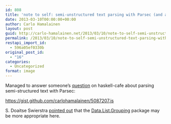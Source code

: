 ```yaml
---
id: 808
title: 'note to self: semi-unstructured text parsing with Parsec (and an alternative)'
date: 2013-03-10T00:00:00+00:00
author: Carlo Hamalainen
layout: post
guid: http://carlo-hamalainen.net/2013/03/10/note-to-self-semi-unstructured-text-parsing-with-parsec-and-an-alternative/
permalink: /2013/03/10/note-to-self-semi-unstructured-text-parsing-with-parsec-and-an-alternative/
restapi_import_id:
  - 596a05ef0330b
original_post_id:
  - "16"
categories:
  - Uncategorized
format: image
---
```

Managed to answer someone&#8217;s [question](http://www.haskell.org/pipermail/haskell-cafe/2013-March/106776.html) on haskell-cafe about parsing semi-structured text with Parsec: 

<https://gist.github.com/carlohamalainen/5087207.js>

S. Doaitse Swierstra [pointed out](http://www.haskell.org/pipermail/haskell-cafe/2013-March/106834.html) that the [Data.List.Grouping](http://hackage.haskell.org/packages/archive/list-grouping/0.1.1/doc/html/Data-List-Grouping.html) package may be more appropriate here.
